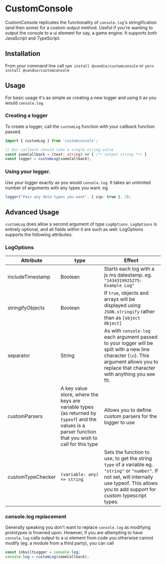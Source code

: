# CustomConsole
CustomConsole replicates the functionality of `console.log`'s stringification (and then some) for a custom output method. Useful if you're wanting to output the console to a ui element for say, a game engine. It supports both JavaScript and TypeScript.

## Installation
From your command line call `npm install @vandie/customconsole` or `yarn install @vandie/customconsole`

## Usage
For basic usage it's as simple as creating a new logger and using it as you would `console.log`.

### Creating a logger
To create a logger, call the `customLog` function with your callback function passed.
```typescript
import { customLog } from 'customconsole';

// Our callback should take a single string value
const someCallback = (text: string) => { /** output string **/ }
const logger = customLog(someCallback);
```

### Using your logger.
Use your logger exactly as you would `console.log`. It takes an unlimited number of arguments with any types you want. eg.
```typescript
logger("Pass any data types you want", { vip: true }, 3);
```

## Advanced Usage
`customLog` does allow a second argument of type `LogOptions`. `LogOptions` is entirely optional, and all fields within it are such as well. LogOptions supports the following attributes:

### LogOptions
| Attribute        | type        | Effect |
| ---------------- | ----------- |--------|
| includeTimestamp | Boolean     | Starts each log with a js ms datestamp. eg. `"1434319925275: Example Log"`|
| stringifyObjects | Boolean     | If `true`, objects and arrays will be displayed using `JSON.stringify` rather than as `[object Object]` |
| separator   | String           | As with `console.log` each argument passed to your logger will be split with a new line character (`\n`). This argument allows you to replace that character with anything you see fit. |
| customParsers   | A key value store, where the keys are variable types (as returned by `typeof`) and the values is a parser function that you wish to call for this type             | Allows you to define custom parsers for the logger to use  |
| customTypeChecker | `(variable: any) => string` | Sets the function to use, to get the string `type` of a variable eg. `"string"` or `"number"`. If not set, will internally use typeof. This allows you to add support for custom typescript types.  |

### console.log replacement
Generally speaking you don't want to replace `console.log` as modifying prototypes is frowned upon. However, if you are attempting to have `console.log` calls output to a ui element from code you otherwise cannot modify (eg. a module from a third party), you can call
```typescript
const inbuiltLogger = console.log;
console.log = customLog(someCallback);
```